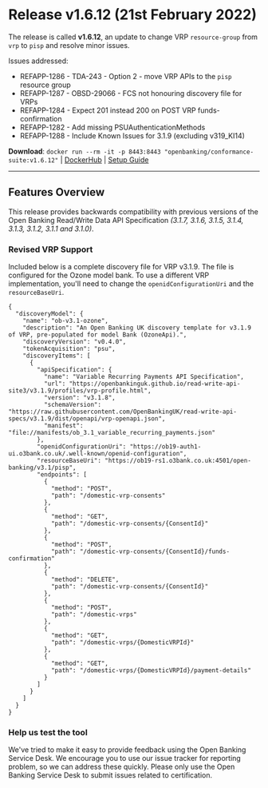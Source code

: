 # Release v1.6.12 (21st February 2022)

The release is called **v1.6.12**, an update to change VRP `resource-group` from `vrp` to `pisp` and resolve minor
issues.

Issues addressed:
- REFAPP-1286 - TDA-243 - Option 2 - move VRP APIs to the `pisp` resource group
- REFAPP-1287 - OBSD-29066 - FCS not honouring discovery file for VRPs
- REFAPP-1284 - Expect 201 instead 200 on POST VRP funds-confirmation
- REFAPP-1282 - Add missing PSUAuthenticationMethods
- REFAPP-1288 - Include Known Issues for 3.1.9 (excluding v319_KI14)

**Download**:
`docker run --rm -it -p 8443:8443 "openbanking/conformance-suite:v1.6.12"` |
[DockerHub](https://hub.docker.com/r/openbanking/conformance-suite) |
[Setup Guide](https://github.com/OpenBankingUK/conformance-suite/blob/develop/docs/setup-guide.md)

---

## Features Overview

This release provides backwards compatibility with previous versions of the Open Banking Read/Write Data API
Specification *(3.1.7, 3.1.6, 3.1.5, 3.1.4, 3.1.3, 3.1.2, 3.1.1 and 3.1.0)*.

### Revised VRP Support

Included below is a complete discovery file for VRP v3.1.9. The file is configured for the Ozone model bank. To use a
different VRP implementation, you'll need to change the `openidConfigurationUri` and the `resourceBaseUri`.

```
{
  "discoveryModel": {
    "name": "ob-v3.1-ozone",
    "description": "An Open Banking UK discovery template for v3.1.9 of VRP, pre-populated for model Bank (OzoneApi).",
    "discoveryVersion": "v0.4.0",
    "tokenAcquisition": "psu",
    "discoveryItems": [
      {
        "apiSpecification": {
          "name": "Variable Recurring Payments API Specification",
          "url": "https://openbankinguk.github.io/read-write-api-site3/v3.1.9/profiles/vrp-profile.html",
          "version": "v3.1.8",
          "schemaVersion": "https://raw.githubusercontent.com/OpenBankingUK/read-write-api-specs/v3.1.9/dist/openapi/vrp-openapi.json",
          "manifest": "file://manifests/ob_3.1_variable_recurring_payments.json"
        },
        "openidConfigurationUri": "https://ob19-auth1-ui.o3bank.co.uk/.well-known/openid-configuration",
        "resourceBaseUri": "https://ob19-rs1.o3bank.co.uk:4501/open-banking/v3.1/pisp",
        "endpoints": [
          {
            "method": "POST",
            "path": "/domestic-vrp-consents"
          },
          {
            "method": "GET",
            "path": "/domestic-vrp-consents/{ConsentId}"
          },
          {
            "method": "POST",
            "path": "/domestic-vrp-consents/{ConsentId}/funds-confirmation"
          },
          {
            "method": "DELETE",
            "path": "/domestic-vrp-consents/{ConsentId}"
          },
          {
            "method": "POST",
            "path": "/domestic-vrps"
          },
          {
            "method": "GET",
            "path": "/domestic-vrps/{DomesticVRPId}"
          },
          {
            "method": "GET",
            "path": "/domestic-vrps/{DomesticVRPId}/payment-details"
          }
        ]
      }
    ]
  }
}
```

### Help us test the tool

We've tried to make it easy to provide feedback using the Open Banking Service Desk. We encourage you to use our issue
tracker for reporting problem, so we can address these quickly. Please only use the Open Banking Service Desk to submit
issues related to certification.
